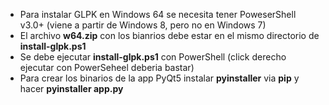 -   Para instalar GLPK en Windows 64 se necesita tener PoweserShell v3.0+ (viene a partir de Windows 8, pero no en Windows 7)
-   El archivo **w64.zip** con los bianrios debe estar en el mismo directorio de **install-glpk.ps1**
-   Se debe ejecutar **install-glpk.ps1** con PowerShell (click derecho ejecutar con PowerSeheel deberia bastar)
-   Para crear los binarios de la app PyQt5 instalar **pyinstaller** via **pip** y hacer **pyinstaller app.py**